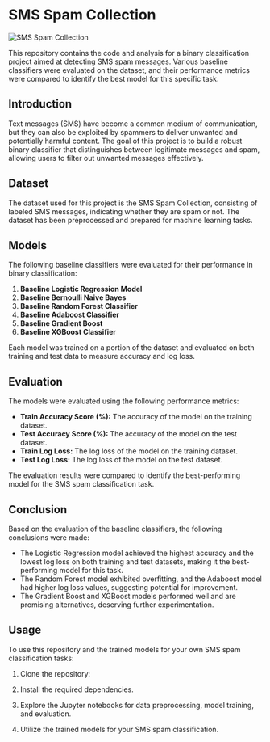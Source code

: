 # SMS Spam Collection

![SMS Spam Collection]([https://your-image-url.com](https://consumerinfo.my/wp-content/uploads/2019/10/WAYS-TO-STOP-SMS-SPAM-ON-iPhone-Android-HERES-HOW-1.jpg))

This repository contains the code and analysis for a binary classification project aimed at detecting SMS spam messages. Various baseline classifiers were evaluated on the dataset, and their performance metrics were compared to identify the best model for this specific task.

## Introduction

Text messages (SMS) have become a common medium of communication, but they can also be exploited by spammers to deliver unwanted and potentially harmful content. The goal of this project is to build a robust binary classifier that distinguishes between legitimate messages and spam, allowing users to filter out unwanted messages effectively.

## Dataset

The dataset used for this project is the SMS Spam Collection, consisting of labeled SMS messages, indicating whether they are spam or not. The dataset has been preprocessed and prepared for machine learning tasks.

## Models

The following baseline classifiers were evaluated for their performance in binary classification:

1. **Baseline Logistic Regression Model**
2. **Baseline Bernoulli Naive Bayes**
3. **Baseline Random Forest Classifier**
4. **Baseline Adaboost Classifier**
5. **Baseline Gradient Boost**
6. **Baseline XGBoost Classifier**

Each model was trained on a portion of the dataset and evaluated on both training and test data to measure accuracy and log loss.

## Evaluation

The models were evaluated using the following performance metrics:

- **Train Accuracy Score (%):** The accuracy of the model on the training dataset.
- **Test Accuracy Score (%):** The accuracy of the model on the test dataset.
- **Train Log Loss:** The log loss of the model on the training dataset.
- **Test Log Loss:** The log loss of the model on the test dataset.

The evaluation results were compared to identify the best-performing model for the SMS spam classification task.

## Conclusion

Based on the evaluation of the baseline classifiers, the following conclusions were made:

- The Logistic Regression model achieved the highest accuracy and the lowest log loss on both training and test datasets, making it the best-performing model for this task.
- The Random Forest model exhibited overfitting, and the Adaboost model had higher log loss values, suggesting potential for improvement.
- The Gradient Boost and XGBoost models performed well and are promising alternatives, deserving further experimentation.

## Usage

To use this repository and the trained models for your own SMS spam classification tasks:

1. Clone the repository:

2. Install the required dependencies.

3. Explore the Jupyter notebooks for data preprocessing, model training, and evaluation.

4. Utilize the trained models for your SMS spam classification.
